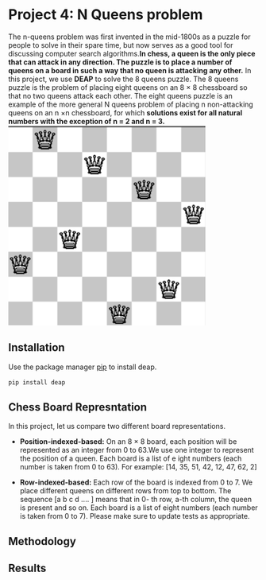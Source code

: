 # Project 4: N Queens problem

The n-queens problem was first invented in the mid-1800s as a puzzle for people to solve in their spare
time, but now serves as a good tool for discussing computer search algorithms.**In chess, a queen is the
only piece that can attack in any direction. The puzzle is to place a number of queens on a board
in such a way that no queen is attacking any other.**
In this project, we use **DEAP** to solve the 8 queens puzzle. The 8 queens puzzle is the problem of
placing eight queens on an 8 × 8 chessboard so that no two queens attack each other. The eight
queens puzzle is an example of the more general N queens problem of placing n non-attacking queens
on an n ×n chessboard, for which **solutions exist for all natural numbers with the exception of n = 2
and n = 3.**
![chess Logo](/chess8x8.png)
## Installation

Use the package manager [pip](https://pypi.org/project/deap/) to install deap.

```bash
pip install deap
```

## Chess Board Represntation
In this project, let us compare two different board representations.

- **Position-indexed-based:** On an 8 × 8 board, each position will be represented as an integer
from 0 to 63.We use one integer to represent the position of a queen. Each board is a list of e
ight numbers (each number is taken from 0 to 63). For example: [14, 35, 51, 42, 12, 47, 62,
2]

- **Row-indexed-based:** Each row of the board is indexed from 0 to 7. We place different
queens on different rows from top to bottom. The sequence [a b c d .... ] means that in 0-
th row, a-th column, the queen is present and so on. Each board is a list of eight numbers
(each number is taken from 0 to 7). 
Please make sure to update tests as appropriate.

## Methodology

## Results
